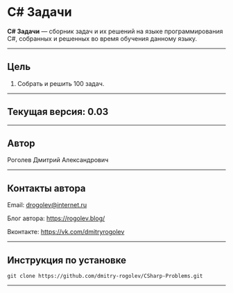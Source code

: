 # C# Задачи

**C# Задачи** &mdash; сборник задач и их решений на языке программирования C#, собранных и решенных во время обучения данному языку.

---

## Цель

1. Собрать и решить 100 задач.

---

## Текущая версия: 0.03

---

## Автор

Роголев Дмитрий Александрович

---

## Контакты автора

Email: drogolev@internet.ru

Блог автора: https://rogolev.blog/

Вконтакте: https://vk.com/dmitryrogolev

---

## Инструкция по установке

    git clone https://github.com/dmitry-rogolev/CSharp-Problems.git 

---